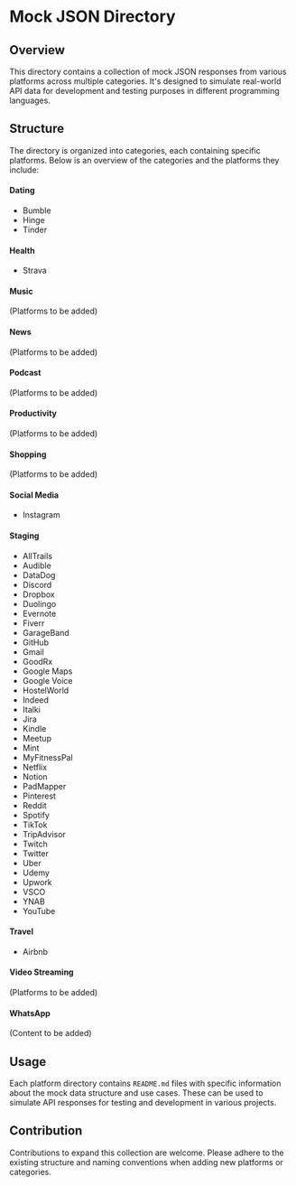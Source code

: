 # Mock JSON Directory

## Overview

This directory contains a collection of mock JSON responses from various platforms across multiple categories. It's designed to simulate real-world API data for development and testing purposes in different programming languages.

## Structure

The directory is organized into categories, each containing specific platforms. Below is an overview of the categories and the platforms they include:

#### Dating

- Bumble
- Hinge
- Tinder

#### Health

- Strava

#### Music

(Platforms to be added)

#### News

(Platforms to be added)

#### Podcast

(Platforms to be added)

#### Productivity

(Platforms to be added)

#### Shopping

(Platforms to be added)

#### Social Media

- Instagram

#### Staging

- AllTrails
- Audible
- DataDog
- Discord
- Dropbox
- Duolingo
- Evernote
- Fiverr
- GarageBand
- GitHub
- Gmail
- GoodRx
- Google Maps
- Google Voice
- HostelWorld
- Indeed
- Italki
- Jira
- Kindle
- Meetup
- Mint
- MyFitnessPal
- Netflix
- Notion
- PadMapper
- Pinterest
- Reddit
- Spotify
- TikTok
- TripAdvisor
- Twitch
- Twitter
- Uber
- Udemy
- Upwork
- VSCO
- YNAB
- YouTube

#### Travel

- Airbnb

#### Video Streaming

(Platforms to be added)

#### WhatsApp

(Content to be added)

## Usage

Each platform directory contains `README.md` files with specific information about the mock data structure and use cases. These can be used to simulate API responses for testing and development in various projects.

## Contribution

Contributions to expand this collection are welcome. Please adhere to the existing structure and naming conventions when adding new platforms or categories.
